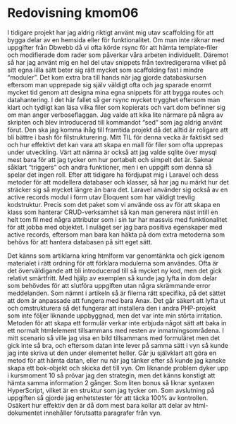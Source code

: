 ---
---
Redovisning kmom06
=========================

I tidigare projekt har jag aldrig riktigt använt mig utav scaffolding för att bygga delar av en hemsida eller för funktionalitet. Om man inte räknar med uppgifter från Dbwebb då vi ofta körde rsync för att hämta template-filer och modifierade dom rader som påverkar våra arbeten individuellt. Däremot så har jag använt mig en hel del utav snippets från textredigerarna vilket på sitt egna lilla sätt beter sig rätt mycket som scaffolding fast i mindre “moduler”. Det kom extra bra till hands när jag gjorde databaskursen eftersom man upprepade sig själv väldigt ofta och jag sparade enormt mycket tid genom att designa mina egna snippets för att bygga routes och datahantering. I det här fallet så ger rsync mycket trygghet eftersom man klart och tydligt kan läsa vilka filer som kopierats och vart dom befinner sig om man anger verboseflaggan. Jag valde att kika lite närmare på några av skripten och blev introducerad till kommandot “sed” som jag aldrig använt förut. Den ska jag komma ihåg till framtida projekt då det alltid är roligare att bli bättre i bash för filstrukturering. Mitt TIL för denna vecka är faktiskt sed och hur effektivt det kan vara att skapa en mall för filer som ofta upprepas under utveckling. Värt att nämna är också att jag valde sqlite över mysql mest bara för att jag tycker om hur portabelt och simpelt det är. Saknar såklart “triggers” och andra funktioner, men i en uppgift som denna så spelar det ingen roll. Efter att tidigare ha fördjupat mig i Laravel och dess metoder för att modellera databaser och klasser, så har jag nu märkt hur det sträcker sig så mycket längre än bara det. Laravel använder sig också av en active records modul i form utav Eloquent som har väldigt trevlig kodstruktur. Precis som det paket som vi använde oss av för att skapa en klass som hanterar CRUD-verksamhet så kan man generera näst intill en helt tom fil med några attributer som i sin tur har massvis med funktionalitet för att jobba med objektet. I nuläget ser jag bara positiva egenskaper med active records, eftersom man bara kan häkta på dom extra metoderna som behövs för att hantera databasen på sitt eget sätt. 

Det känns som artiklarna kring htmlform var genomtänkta och gick igenom materialet i rätt ordning för att förklara modulerna som användes. Ofta är det överväldigande att bli introducerad till så mycket ny kod, men det gick relativt smärtfritt. Med hjälp av exemplen så kunde jag lyfta in dom delar som behövdes för att slutföra uppgiften utan några skrämmande error meddelanden. Som nämnt i artikeln så är filerna rätt specifika, på det sättet att dom är anpassade att fungera med bara Anax. Det går säkert att lyfta ut och omstrukturera så det fungerar att installera den i andra PHP-projekt som inte följer liknande uppbyggnad, men det var inte min störta irritation. Metoden för att skapa ett formulär verkar inte erbjuda något sätt att baka in ett normalt htmlelement tillsammans med resten av inmatningsområdena. I mitt scenario så ville jag visa en bild tillsammans med formuläret men det gick inte så bra, och eftersom datan inte lever på samma sätt i vyn så kunde jag inte skriva ut den under elementet heller. Går ju självklart att göra en metod för att hämta datan, eller nu när jag tänker efter så kunde jag kanske skapa ett bok-objekt och skicka det till vyn. Om liknande problem dyker upp i kursmoment 10 så prövar jag den strategin, men det känns konstigt att hämta samma information 2 gånger. Som liten bonus så liknar syntaxen HyperScript, vilket är en struktur som jag tycker om. Som avslutning på uppgiften så gjorde jag enhetstester för att täcka 100% av kontrollen. Osäkert hur effektiv den är då dom mest bara kollar att delar av html-dokumentet innehåller förutsatta paragrafer från vyn.  
